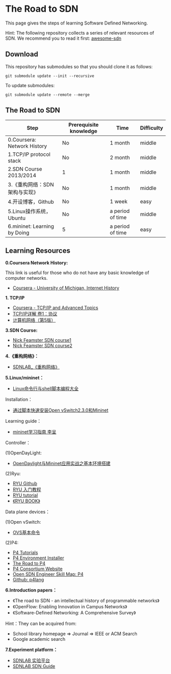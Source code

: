 # The Road to SDN

This page gives the steps of learning Software Defined Networking.

Hint: The following repository collects a series of relevant resources of SDN. We recommend you to read it first: [awesome-sdn](https://github.com/sdnds-tw/awesome-sdn)

## Download

This repository has submodules so that you should clone it as follows:

```
git submodule update --init --recursive
```

To update submodules:

```
git submodule update --remote --merge
```

## The Road to SDN

| Step                         | Prerequisite knowledge   | Time   | Difficulty   |
| ---------------------------- | ---- | ---- | ---- |
| 0.Coursera: Network History  | No   | 1 month  | middle    |
| 1.TCP/IP protocol stack      | No   | 2 month  | middle    |
| 2.SDN Course 2013/2014       | 1    | 1 month  | middle    |
| 3.《重构网络：SDN架构与实现》  |  No  | 1 month  | middle    |
| 4.开设博客，Github            | No   | 1 week   | easy      |
| 5.Linux操作系统，Ubuntu       |  No  | a period of time | middle    |
| 6.mininet: Learning by Doing | 5    | a period of time | easy      |

## Learning Resources

**0.Coursera Network History:**

This link is useful for those who do not have any basic knowledge of computer networks.

- [Coursera - University of Michigan, Internet History](https://www.coursera.org/learn/internet-history)

**1. TCP/IP**

- [Coursera - TCP/IP and Advanced Topics](https://www.coursera.org/learn/tcp-ip-advanced)
- [TCP/IP详解 卷1：协议](https://book.douban.com/subject/4707725/)
- [计算机网络（第5版）](https://book.douban.com/subject/10510747/)


**3.SDN Course:**

- [Nick Feamster SDN course1](https://www.youtube.com/watch?v=I-XdDffLMqc&list=PLpherdrLyny-4Y6jXKvi0Ia9jJAk3M_Bs)
- [Nick Feamster SDN course2](https://www.youtube.com/watch?v=dkUDUb9GtH0&list=PLpherdrLyny8YN4M24iRJBMCXkLcGbmhY)


**4.《重构网络》：**

- [SDNLAB_《重构网络》](http://www.sdnlab.com/book/18762.html)

**5.Linux/mininet：**

- [Linux命令行与shell脚本编程大全](https://book.douban.com/subject/26854226/)

Installation：

- [通过脚本快速安装Open vSwitch2.3.0和Mininet](http://www.sdnlab.com/3046.html)

Learning guide：

- [mininet学习指南 李呈](http://www.sdnlab.com/11495.html)

Controller：

(1)OpenDayLight:

- [OpenDaylight与Mininet应用实战之基本环境搭建](http://www.sdnlab.com/1749.html)

(2)Ryu:

- [RYU Github](https://github.com/osrg/ryu)
- [RYU 入门教程](http://www.sdnlab.com/1785.html)
- [RYU tutorial](http://ryu.readthedocs.io/en/latest/getting_started.html)
- [《RYU BOOK》](https://github.com/peiqiaoWang/The-Road-to-SDN/blob/master/RYU/Ryubook.pdf)

Data plane devices：

(1)Open vSwitch:

- [OVS基本命令](https://github.com/peiqiaoWang/The-Road-to-SDN/blob/master/OVS/ovs-commands-reference.pdf)

(2)P4:

- [P4 Tutorials](https://github.com/p4lang/tutorials)
- [P4 Environment Installer](https://github.com/Wasdns/p4Installer)
- [The Road to P4](https://github.com/Wasdns/The-Road-to-P4)
- [P4 Consortium Website](http://p4.org/)
- [Open SDN Engineer Skill Map: P4](https://github.com/PONOUBA/opensdn_engineer_skill_map/blob/master/skill_map_md/data_plane.md#p4)
- [Github: p4lang](https://github.com/p4lang)

**6.Introduction papers：**

- 《The road to SDN - an intellectual history of programmable networks》
- 《OpenFlow: Enabling Innovation in Campus Networks》
- 《Software-Defined Networking: A Comprehensive Survey》

Hint：They can be acquired from:

- School library homepage => Journal => IEEE or ACM Search
- Google academic search

**7.Experiment platform：**

- [SDNLAB 实验平台](http://www.sdnlab.com/1749.html)
- [SDNLAB SDN Guide](http://www.sdnlab.com/sdn-guide/)

